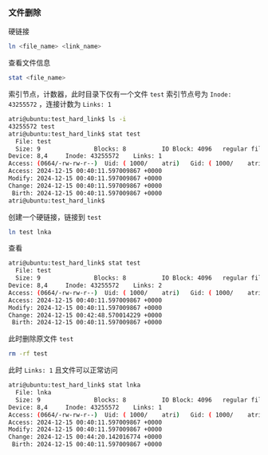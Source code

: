 ### 文件删除

硬链接

```bash
ln <file_name> <link_name>
```

查看文件信息

```bash
stat <file_name>
```



索引节点，计数器，此时目录下仅有一个文件 `test` 索引节点号为 `Inode: 43255572` ，连接计数为 `Links: 1`

```bash
atri@ubuntu:test_hard_link$ ls -i
43255572 test
atri@ubuntu:test_hard_link$ stat test
  File: test
  Size: 9               Blocks: 8          IO Block: 4096   regular file
Device: 8,4     Inode: 43255572    Links: 1
Access: (0664/-rw-rw-r--)  Uid: ( 1000/    atri)   Gid: ( 1000/    atri)
Access: 2024-12-15 00:40:11.597009867 +0000
Modify: 2024-12-15 00:40:11.597009867 +0000
Change: 2024-12-15 00:40:11.597009867 +0000
 Birth: 2024-12-15 00:40:11.597009867 +0000
atri@ubuntu:test_hard_link$
```

创建一个硬链接，链接到 `test`

```bash
ln test lnka
```

查看

```bash
atri@ubuntu:test_hard_link$ stat test
  File: test
  Size: 9               Blocks: 8          IO Block: 4096   regular file
Device: 8,4     Inode: 43255572    Links: 2
Access: (0664/-rw-rw-r--)  Uid: ( 1000/    atri)   Gid: ( 1000/    atri)
Access: 2024-12-15 00:40:11.597009867 +0000
Modify: 2024-12-15 00:40:11.597009867 +0000
Change: 2024-12-15 00:42:48.570014229 +0000
 Birth: 2024-12-15 00:40:11.597009867 +0000
```

此时删除原文件 `test`

```bash
rm -rf test
```

此时 `Links: 1` 且文件可以正常访问

```bash
atri@ubuntu:test_hard_link$ stat lnka
  File: lnka
  Size: 9               Blocks: 8          IO Block: 4096   regular file
Device: 8,4     Inode: 43255572    Links: 1
Access: (0664/-rw-rw-r--)  Uid: ( 1000/    atri)   Gid: ( 1000/    atri)
Access: 2024-12-15 00:40:11.597009867 +0000
Modify: 2024-12-15 00:40:11.597009867 +0000
Change: 2024-12-15 00:44:20.142016774 +0000
 Birth: 2024-12-15 00:40:11.597009867 +0000

```

